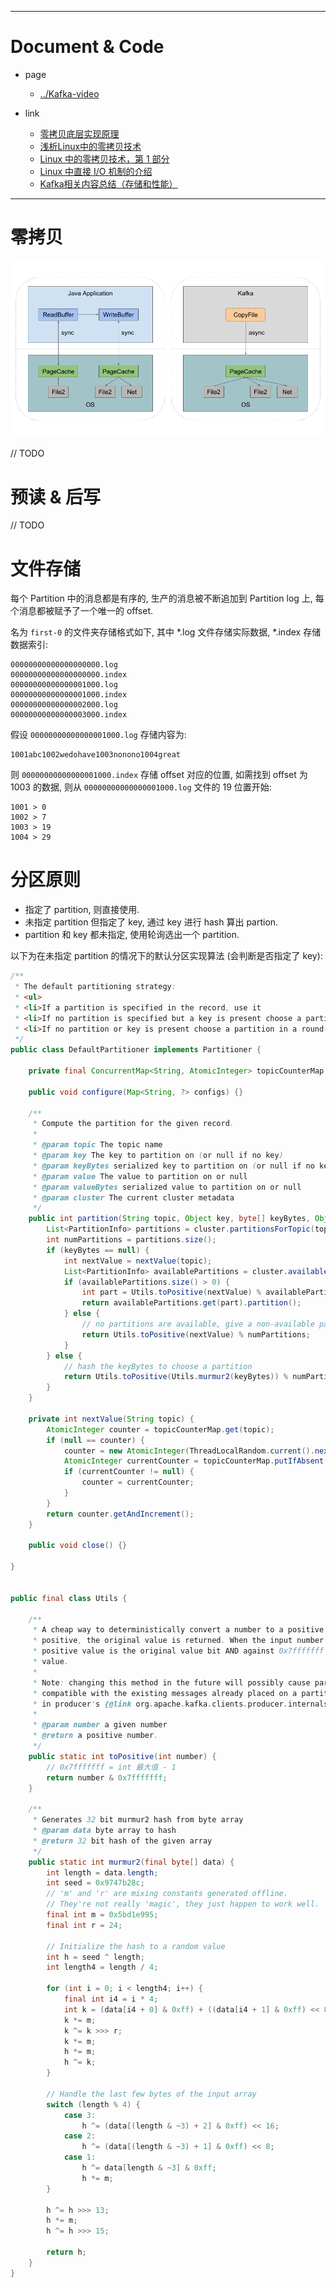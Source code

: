 


---

# Document & Code

- page
  - [../Kafka-video](https://github.com/zozospider/note/blob/master/stream/Kafka/Kafka-video.md)

- link
  - [零拷贝底层实现原理](https://juejin.im/entry/59b740fdf265da06633d02cf)
  - [浅析Linux中的零拷贝技术](https://www.jianshu.com/p/fad3339e3448)
  - [Linux 中的零拷贝技术，第 1 部分](https://www.ibm.com/developerworks/cn/linux/l-cn-zerocopy1/index.html)
  - [Linux 中直接 I/O 机制的介绍](https://www.ibm.com/developerworks/cn/linux/l-cn-directio/)
  - [Kafka相关内容总结（存储和性能）](https://www.w3xue.com/exp/article/20191/16157.html)

---

# 零拷贝

![image](https://github.com/zozospider/note/blob/master/stream/Kafka/Kafka-video-%E7%94%9F%E4%BA%A7/Kafka%E9%9B%B6%E6%8B%B7%E8%B4%9D.png?raw=true)

// TODO

# 预读 & 后写

// TODO

# 文件存储

每个 Partition 中的消息都是有序的, 生产的消息被不断追加到 Partition log 上, 每个消息都被赋予了一个唯一的 offset.

名为 `first-0` 的文件夹存储格式如下, 其中 *.log 文件存储实际数据, *.index 存储数据索引:
```
00000000000000000000.log
00000000000000000000.index
00000000000000001000.log
00000000000000001000.index
00000000000000002000.log
00000000000000003000.index
```

假设 `00000000000000001000.log` 存储内容为:
```
1001abc1002wedohave1003nonono1004great
```

则 `00000000000000001000.index` 存储 offset 对应的位置, 如需找到 offset 为 1003 的数据, 则从 `00000000000000001000.log` 文件的 19 位置开始:
```
1001 > 0
1002 > 7
1003 > 19
1004 > 29
```

# 分区原则

- 指定了 partition, 则直接使用.
- 未指定 partition 但指定了 key, 通过 key 进行 hash 算出 partion.
- partition 和 key 都未指定, 使用轮询选出一个 partition.

以下为在未指定 partition 的情况下的默认分区实现算法 (会判断是否指定了 key):
```java
/**
 * The default partitioning strategy:
 * <ul>
 * <li>If a partition is specified in the record, use it
 * <li>If no partition is specified but a key is present choose a partition based on a hash of the key
 * <li>If no partition or key is present choose a partition in a round-robin fashion
 */
public class DefaultPartitioner implements Partitioner {

    private final ConcurrentMap<String, AtomicInteger> topicCounterMap = new ConcurrentHashMap<>();

    public void configure(Map<String, ?> configs) {}

    /**
     * Compute the partition for the given record.
     *
     * @param topic The topic name
     * @param key The key to partition on (or null if no key)
     * @param keyBytes serialized key to partition on (or null if no key)
     * @param value The value to partition on or null
     * @param valueBytes serialized value to partition on or null
     * @param cluster The current cluster metadata
     */
    public int partition(String topic, Object key, byte[] keyBytes, Object value, byte[] valueBytes, Cluster cluster) {
        List<PartitionInfo> partitions = cluster.partitionsForTopic(topic);
        int numPartitions = partitions.size();
        if (keyBytes == null) {
            int nextValue = nextValue(topic);
            List<PartitionInfo> availablePartitions = cluster.availablePartitionsForTopic(topic);
            if (availablePartitions.size() > 0) {
                int part = Utils.toPositive(nextValue) % availablePartitions.size();
                return availablePartitions.get(part).partition();
            } else {
                // no partitions are available, give a non-available partition
                return Utils.toPositive(nextValue) % numPartitions;
            }
        } else {
            // hash the keyBytes to choose a partition
            return Utils.toPositive(Utils.murmur2(keyBytes)) % numPartitions;
        }
    }

    private int nextValue(String topic) {
        AtomicInteger counter = topicCounterMap.get(topic);
        if (null == counter) {
            counter = new AtomicInteger(ThreadLocalRandom.current().nextInt());
            AtomicInteger currentCounter = topicCounterMap.putIfAbsent(topic, counter);
            if (currentCounter != null) {
                counter = currentCounter;
            }
        }
        return counter.getAndIncrement();
    }

    public void close() {}

}


public final class Utils {

    /**
     * A cheap way to deterministically convert a number to a positive value. When the input is
     * positive, the original value is returned. When the input number is negative, the returned
     * positive value is the original value bit AND against 0x7fffffff which is not its absolutely
     * value.
     *
     * Note: changing this method in the future will possibly cause partition selection not to be
     * compatible with the existing messages already placed on a partition since it is used
     * in producer's {@link org.apache.kafka.clients.producer.internals.DefaultPartitioner}
     *
     * @param number a given number
     * @return a positive number.
     */
    public static int toPositive(int number) {
        // 0x7fffffff = int 最大值 - 1
        return number & 0x7fffffff;
    }

    /**
     * Generates 32 bit murmur2 hash from byte array
     * @param data byte array to hash
     * @return 32 bit hash of the given array
     */
    public static int murmur2(final byte[] data) {
        int length = data.length;
        int seed = 0x9747b28c;
        // 'm' and 'r' are mixing constants generated offline.
        // They're not really 'magic', they just happen to work well.
        final int m = 0x5bd1e995;
        final int r = 24;

        // Initialize the hash to a random value
        int h = seed ^ length;
        int length4 = length / 4;

        for (int i = 0; i < length4; i++) {
            final int i4 = i * 4;
            int k = (data[i4 + 0] & 0xff) + ((data[i4 + 1] & 0xff) << 8) + ((data[i4 + 2] & 0xff) << 16) + ((data[i4 + 3] & 0xff) << 24);
            k *= m;
            k ^= k >>> r;
            k *= m;
            h *= m;
            h ^= k;
        }

        // Handle the last few bytes of the input array
        switch (length % 4) {
            case 3:
                h ^= (data[(length & ~3) + 2] & 0xff) << 16;
            case 2:
                h ^= (data[(length & ~3) + 1] & 0xff) << 8;
            case 1:
                h ^= data[length & ~3] & 0xff;
                h *= m;
        }

        h ^= h >>> 13;
        h *= m;
        h ^= h >>> 15;

        return h;
    }
}
```
